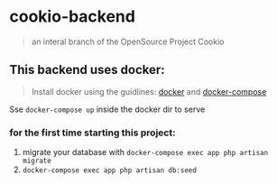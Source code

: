 # cookio-backend

> an interal branch of the OpenSource Project Cookio

## This backend uses docker:
> Install docker using the guidlines: [docker](https://docs.docker.com/get-docker/) and [docker-compose](https://docs.docker.com/compose/install/)
>

Sse `docker-compose up` inside the docker dir to  serve
### for the first time starting this project:
1. migrate your database with `docker-compose exec app php artisan migrate`
2. `docker-compose exec app php artisan db:seed`
